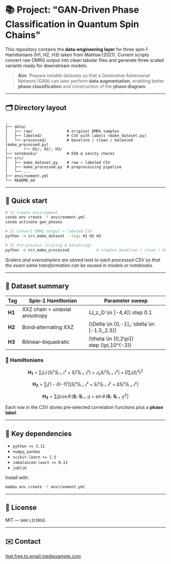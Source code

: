 # 📚 Project: "GAN‑Driven Phase Classification in Quantum Spin Chains"

This repository contains the **data‑engineering layer** for three spin‑1 Hamiltonians (H1, H2, H3) taken from Mahlow (2021).  Current scripts convert raw DMRG output into clean tabular files and generate three scaled variants ready for downstream models.

> **Aim**  Prepare reliable datasets so that a Generative Adversarial Network (GAN) can later perform **data augmentation**, enabling better **phase classification** and construction of the **phase diagram**.

---

## 🗂️ Directory layout

```text
.
├── data/
│   ├── raw/               # original DMRG samples
│   ├── labeled/           # CSV with labels (make_dataset.py)
│   └── processed/         # baseline / clean / balanced (make_processed.py)
│       └── H1/, H2/, H3/
├── notebooks/             # EDA & sanity checks
├── src/
│   ├── make_dataset.py    # raw → labeled CSV
│   ├── make_processed.py  # preprocessing pipeline
│   └── ...
├── environment.yml
└── README.md
```

---

## 🚀 Quick start

```bash
# 1) Create environment
conda env create -f environment.yml
conda activate gan_phases

# 2) Convert DMRG output → labeled CSV
python -m src.make_dataset --tags H1 H2 H3

# 3) Pre‑process (scaling & balancing)
python -m src.make_processed            # creates baseline / clean / balanced
```

*Scalers and oversamplers are stored next to each processed CSV so that the exact same transformation can be reused in models or notebooks.*

---

## 📑 Dataset summary

| Tag    | Spin‑1 Hamiltonian              | Parameter sweep                                  |
| ------ | ------------------------------- | ------------------------------------------------ |
| **H1** | XXZ chain + uniaxial anisotropy | \(J_z,\,D \in [-4,4]\) step 0.1                  |
| **H2** | Bond‑alternating XXZ            | \(\Delta \in [0,-1],\; \delta \in [-1.5,\,2.5]\) |
| **H3** | Bilinear–biquadratic            | \(\theta \in [0,2\pi]\) step \(\pi\,10^{-3}\)    |

### 📝 Hamiltonians

```math
\mathbf{H_1} = \sum_{l} \Big[ J\,(S^x_l S^x_{l+1} + S^y_l S^y_{l+1}) + J_z S^z_l S^z_{l+1} \Big] + D \sum_l (S^z_l)^2
```

```math
\mathbf{H_2} = \sum_{l} \big[ 1 - \delta (-1)^l \big]\big[ S^x_l S^x_{l+1} + S^y_l S^y_{l+1} + \Delta S^z_l S^z_{l+1} \big]
```

```math
\mathbf{H_3} = \sum_{l} \Big[ \cos\theta\,(\mathbf{S}_l \!\cdot\! \mathbf{S}_{l+1}) + \sin\theta\,(\mathbf{S}_l \!\cdot\! \mathbf{S}_{l+1})^2 \Big]
```

Each row in the CSV stores pre‑selected correlation functions plus a **phase label**.

---

## 🔧 Key dependencies

- `python >= 3.11`
- `numpy`, `pandas`
- `scikit‑learn >= 1.5`
- `imbalanced‑learn >= 0.13`
- `joblib`

Install with:

```bash
mamba env create -f environment.yml
```

---

## 📜 License

MIT — see `LICENSE`.

---

## ✉️ Contact

[feel.free.to.email.me@example.com](mailto\:feel.free.to.email.me@example.com)

